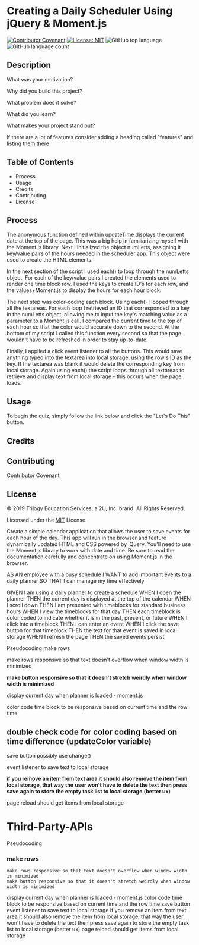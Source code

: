 # Creating a Daily Scheduler Using jQuery & Moment.js

[![Contributor Covenant](https://img.shields.io/badge/Contributor%20Covenant-v2.0%20adopted-ff69b4.svg)](code_of_conduct.md)
[![License: MIT](https://img.shields.io/badge/License-MIT-yellow.svg)](https://opensource.org/licenses/MIT)
![GitHub top language](https://img.shields.io/github/languages/top/kev-luo/third-party-apis)
![GitHub language count](https://img.shields.io/github/languages/count/kev-luo/third-party-apis)

## Description


What was your motivation?

Why did you build this project?

What problem does it solve?

What did you learn?

What makes your project stand out?

If there are a lot of features consider adding a heading called "features" and listing them there

## Table of Contents
* Process
* Usage
* Credits
* Contributing
* License

## Process

The anonymous function defined within updateTime displays the current date at the top of the page. This was a big help in familiarizing myself with the Moment.js library. Next I initialized the object numLetts, assigning it key/value pairs of the hours needed in the scheduler app. This object were used to create the HTML elements. 

In the next section of the script I used each() to loop through the numLetts object. For each of the key/value pairs I created the elements used to render one time block row. I used the keys to create ID's for each row, and the values+Moment.js to display the hours for each hour block.

The next step was color-coding each block. Using each() I looped through all the textareas. For each loop I retrieved an ID that corresponded to a key in the numLetts object, allowing me to input the key's matching value as a parameter to a Moment.js call. I compared the current time to the top of each hour so that the color would accurate down to the second. At the bottom of my script I called this function every second so that the page wouldn't have to be refreshed in order to stay up-to-date.

Finally, I applied a click event listener to all the buttons. This would save anything typed into the textarea into local storage, using the row's ID as the key. If the textarea was blank it would delete the corresponding key from local storage. Again using each() the script loops through all textareas to retrieve and display text from local storage - this occurs when the page loads.

## Usage
To begin the quiz, simply follow the link below and click the "Let's Do This" button. 

## Credits

## Contributing
[Contributor Covenant](https://www.contributor-covenant.org/)

## License
© 2019 Trilogy Education Services, a 2U, Inc. brand. All Rights Reserved.

Licensed under the [MIT](https://github.com/microsoft/vscode/blob/master/LICENSE.txt) License.

Create a simple calendar application that allows the user to save events for each hour of the day. This app will run in the browser and feature dynamically updated HTML and CSS powered by jQuery.
You'll need to use the Moment.js library to work with date and time. Be sure to read the documentation carefully and concentrate on using Moment.js in the browser.

AS AN employee with a busy schedule
I WANT to add important events to a daily planner
SO THAT I can manage my time effectively


GIVEN I am using a daily planner to create a schedule
WHEN I open the planner
THEN the current day is displayed at the top of the calendar
WHEN I scroll down
THEN I am presented with timeblocks for standard business hours
WHEN I view the timeblocks for that day
THEN each timeblock is color coded to indicate whether it is in the past, present, or future
WHEN I click into a timeblock
THEN I can enter an event
WHEN I click the save button for that timeblock
THEN the text for that event is saved in local storage
WHEN I refresh the page
THEN the saved events persist

Pseudocoding
make rows

make rows responsive so that text doesn't overflow when window width is minimized

**make button responsive so that it doesn't stretch weirdly when window width is minimized**

display current day when planner is loaded - moment.js

color code time block to be responsive based on current time and the row time

## double check code for color coding based on time difference (updateColor variable)

save button 
possibly use change()

event listener to save text to local storage

**if you remove an item from text area it should also remove the item from local storage, that way the** 
**user won't have to delete the text then press save again to store the empty task list to local storage**
**(better ux)**

page reload should get items from local storage

# Third-Party-APIs

Pseudocoding
### make rows
    make rows responsive so that text doesn't overflow when window width is minimized
    make button responsive so that it doesn't stretch weirdly when window width is minimized
display current day when planner is loaded - moment.js
color code time block to be responsive based on current time and the row time
save button 
    event listener to save text to local storage
    if you remove an item from text area it should also remove the item from local storage, that way the user won't have to delete the text then press save again to store the empty task list to local storage (better ux)
page reload should get items from local storage